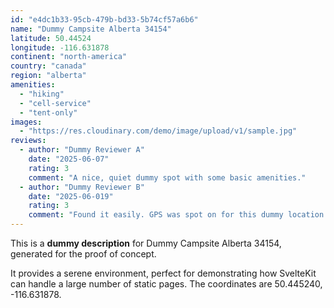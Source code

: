 ```yaml
---
id: "e4dc1b33-95cb-479b-bd33-5b74cf57a6b6"
name: "Dummy Campsite Alberta 34154"
latitude: 50.44524
longitude: -116.631878
continent: "north-america"
country: "canada"
region: "alberta"
amenities:
  - "hiking"
  - "cell-service"
  - "tent-only"
images:
  - "https://res.cloudinary.com/demo/image/upload/v1/sample.jpg"
reviews:
  - author: "Dummy Reviewer A"
    date: "2025-06-07"
    rating: 3
    comment: "A nice, quiet dummy spot with some basic amenities."
  - author: "Dummy Reviewer B"
    date: "2025-06-019"
    rating: 3
    comment: "Found it easily. GPS was spot on for this dummy location."
---
```


This is a **dummy description** for Dummy Campsite Alberta 34154, generated for the proof of concept.

It provides a serene environment, perfect for demonstrating how SvelteKit can handle a large number of static pages. The coordinates are 50.445240, -116.631878.
